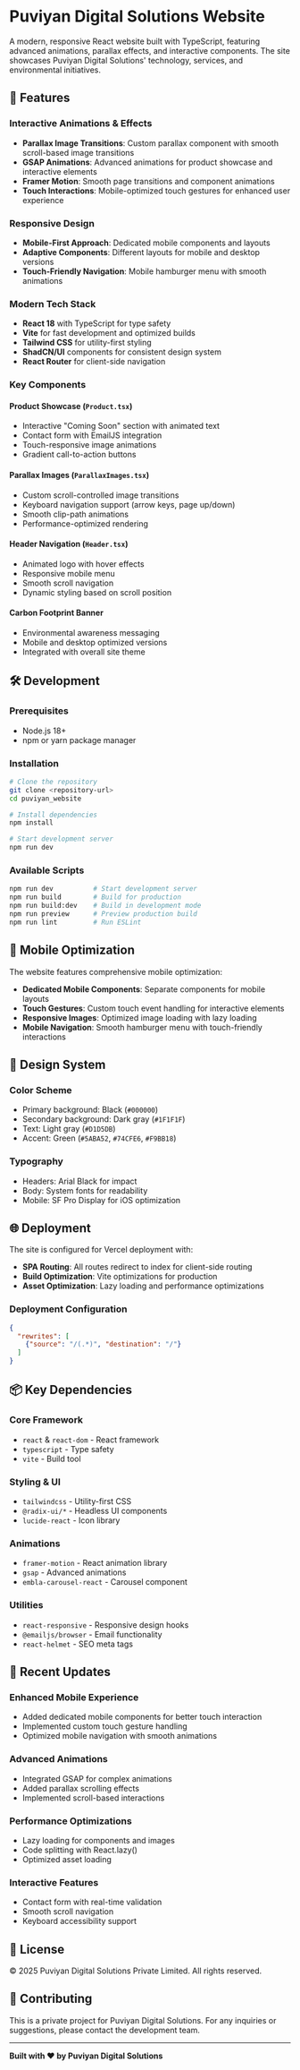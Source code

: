# Puviyan Digital Solutions Website

A modern, responsive React website built with TypeScript, featuring advanced animations, parallax effects, and interactive components. The site showcases Puviyan Digital Solutions' technology, services, and environmental initiatives.

## 🚀 Features

### **Interactive Animations & Effects**
- **Parallax Image Transitions**: Custom parallax component with smooth scroll-based image transitions
- **GSAP Animations**: Advanced animations for product showcase and interactive elements
- **Framer Motion**: Smooth page transitions and component animations
- **Touch Interactions**: Mobile-optimized touch gestures for enhanced user experience

### **Responsive Design**
- **Mobile-First Approach**: Dedicated mobile components and layouts
- **Adaptive Components**: Different layouts for mobile and desktop versions
- **Touch-Friendly Navigation**: Mobile hamburger menu with smooth animations

### **Modern Tech Stack**
- **React 18** with TypeScript for type safety
- **Vite** for fast development and optimized builds
- **Tailwind CSS** for utility-first styling
- **ShadCN/UI** components for consistent design system
- **React Router** for client-side navigation

### **Key Components**

#### **Product Showcase (`Product.tsx`)**
- Interactive "Coming Soon" section with animated text
- Contact form with EmailJS integration
- Touch-responsive image animations
- Gradient call-to-action buttons

#### **Parallax Images (`ParallaxImages.tsx`)**
- Custom scroll-controlled image transitions
- Keyboard navigation support (arrow keys, page up/down)
- Smooth clip-path animations
- Performance-optimized rendering

#### **Header Navigation (`Header.tsx`)**
- Animated logo with hover effects
- Responsive mobile menu
- Smooth scroll navigation
- Dynamic styling based on scroll position

#### **Carbon Footprint Banner**
- Environmental awareness messaging
- Mobile and desktop optimized versions
- Integrated with overall site theme

## 🛠️ Development

### **Prerequisites**
- Node.js 18+ 
- npm or yarn package manager

### **Installation**
```bash
# Clone the repository
git clone <repository-url>
cd puviyan_website

# Install dependencies
npm install

# Start development server
npm run dev
```

### **Available Scripts**
```bash
npm run dev          # Start development server
npm run build        # Build for production
npm run build:dev    # Build in development mode
npm run preview      # Preview production build
npm run lint         # Run ESLint
```

## 📱 Mobile Optimization

The website features comprehensive mobile optimization:
- **Dedicated Mobile Components**: Separate components for mobile layouts
- **Touch Gestures**: Custom touch event handling for interactive elements
- **Responsive Images**: Optimized image loading with lazy loading
- **Mobile Navigation**: Smooth hamburger menu with touch-friendly interactions

## 🎨 Design System

### **Color Scheme**
- Primary background: Black (`#000000`)
- Secondary background: Dark gray (`#1F1F1F`)
- Text: Light gray (`#D1D5DB`)
- Accent: Green (`#5ABA52`, `#74CFE6`, `#F9BB18`)

### **Typography**
- Headers: Arial Black for impact
- Body: System fonts for readability
- Mobile: SF Pro Display for iOS optimization

## 🌐 Deployment

The site is configured for Vercel deployment with:
- **SPA Routing**: All routes redirect to index for client-side routing
- **Build Optimization**: Vite optimizations for production
- **Asset Optimization**: Lazy loading and performance optimizations

### **Deployment Configuration**
```json
{
  "rewrites": [
    {"source": "/(.*)", "destination": "/"}
  ]
}
```

## 📦 Key Dependencies

### **Core Framework**
- `react` & `react-dom` - React framework
- `typescript` - Type safety
- `vite` - Build tool

### **Styling & UI**
- `tailwindcss` - Utility-first CSS
- `@radix-ui/*` - Headless UI components
- `lucide-react` - Icon library

### **Animations**
- `framer-motion` - React animation library
- `gsap` - Advanced animations
- `embla-carousel-react` - Carousel component

### **Utilities**
- `react-responsive` - Responsive design hooks
- `@emailjs/browser` - Email functionality
- `react-helmet` - SEO meta tags

## 🔧 Recent Updates

### **Enhanced Mobile Experience**
- Added dedicated mobile components for better touch interaction
- Implemented custom touch gesture handling
- Optimized mobile navigation with smooth animations

### **Advanced Animations**
- Integrated GSAP for complex animations
- Added parallax scrolling effects
- Implemented scroll-based interactions

### **Performance Optimizations**
- Lazy loading for components and images
- Code splitting with React.lazy()
- Optimized asset loading

### **Interactive Features**
- Contact form with real-time validation
- Smooth scroll navigation
- Keyboard accessibility support

## 📄 License

© 2025 Puviyan Digital Solutions Private Limited. All rights reserved.

## 🤝 Contributing

This is a private project for Puviyan Digital Solutions. For any inquiries or suggestions, please contact the development team.

---

**Built with ❤️ by Puviyan Digital Solutions**